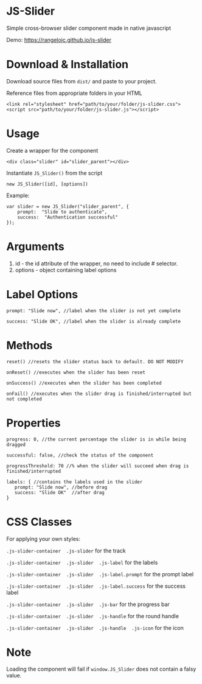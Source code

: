 # JS-Slider

Simple cross-browser slider component made in native javascript

Demo: https://rangelojc.github.io/js-slider

# Download & Installation
Download source files from `dist/` and paste to your project.

Reference files from appropriate folders in your HTML

    <link rel="stylesheet" href="path/to/your/folder/js-slider.css">
    <script src="path/to/your/folder/js-slider.js"></script>

# Usage
Create a wrapper for the component

    <div class="slider" id="slider_parent"></div>

Instantiate `JS_Slider()` from the script

    new JS_Slider([id], [options])
    
Example:
    
    var slider = new JS_Slider("slider_parent", {
	    prompt:  "Slide to authenticate",
	    success:  "Authentication successful"
    });

# Arguments

 1. id - the id attribute of the wrapper, no need to include # selector.
 2. options - object containing label options

# Label Options
	prompt: "Slide now", //label when the slider is not yet complete
	
	success: "Slide OK", //label when the slider is already complete

# Methods

	reset() //resets the slider status back to default. DO NOT MODIFY
	
	onReset() //executes when the slider has been reset
	
	onSuccess() //executes when the slider has been completed
	
	onFail() //executes when the slider drag is finished/interrupted but not completed

# Properties

	progress: 0, //the current percentage the slider is in while being dragged
	
	successful: false, //check the status of the component
	
	progressThreshold: 70 //% when the slider will succeed when drag is finished/interrupted
	
	labels: { //contains the labels used in the slider
       prompt: "Slide now", //before drag
       success: "Slide OK"  //after drag
    }

# CSS Classes

For applying your own styles:

`.js-slider-container  .js-slider` for the track

`.js-slider-container  .js-slider  .js-label` for the labels

`.js-slider-container  .js-slider  .js-label.prompt` for the prompt label

`.js-slider-container  .js-slider  .js-label.success` for the success label

`.js-slider-container  .js-slider  .js-bar` for the progress bar

`.js-slider-container  .js-slider  .js-handle` for the round handle

`.js-slider-container  .js-slider  .js-handle  .js-icon` for the icon

# Note

Loading the component will fail if `window.JS_Slider` does not contain a falsy value.
